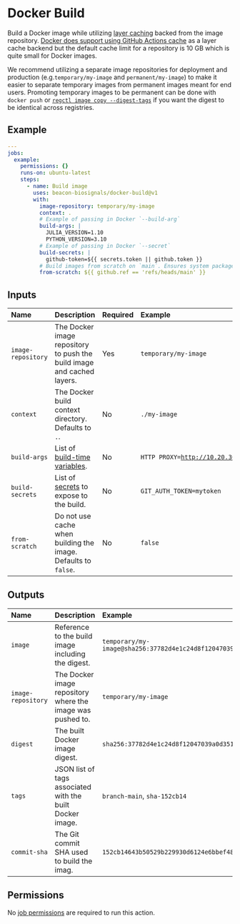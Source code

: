 # Docker Build

Build a Docker image while utilizing [layer caching](https://docs.docker.com/build/cache/)
backed from the image repository. [Docker does support using GitHub Actions cache](https://docs.docker.com/build/cache/backends/gha/)
as a layer cache backend but the default cache limit for a repository is 10 GB which is
quite small for Docker images.

We recommend utilizing a separate image repositories for deployment and production (e.g.`temporary/my-image` and `permanent/my-image`) to make it easier to separate temporary images from permanent images meant for end users. Promoting temporary images to be permanent can be done with `docker push` or [`regctl image copy --digest-tags`](https://github.com/regclient/regclient/blob/main/docs/regctl.md#registry-commands) if you want the digest to be identical across registries.

## Example

```yaml
---
jobs:
  example:
    permissions: {}
    runs-on: ubuntu-latest
    steps:
      - name: Build image
        uses: beacon-biosignals/docker-build@v1
        with:
          image-repository: temporary/my-image
          context: .
          # Example of passing in Docker `--build-arg`
          build-args: |
            JULIA_VERSION=1.10
            PYTHON_VERSION=3.10
          # Example of passing in Docker `--secret`
          build-secrets: |
            github-token=${{ secrets.token || github.token }}
          # Build images from scratch on `main`. Ensures system packages have latest security fixes.
          from-scratch: ${{ github.ref == 'refs/heads/main' }}
```

## Inputs

| Name                 | Description | Required | Example |
|:---------------------|:------------|:---------|:--------|
| `image-repository`   | The Docker image repository to push the build image and cached layers. | Yes | `temporary/my-image` |
| `context`            | The Docker build context directory. Defaults to `.`. | No | `./my-image` |
| `build-args`         | List of [build-time variables](https://docs.docker.com/reference/cli/docker/buildx/build/#build-arg). | No | <pre><code>HTTP_PROXY=http://10.20.30.2:1234&#10;FTP_PROXY=http://40.50.60.5:4567</code></pre> |
| `build-secrets`      | List of [secrets](https://docs.docker.com/engine/reference/commandline/buildx_build/#secret) to expose to the build. | No | `GIT_AUTH_TOKEN=mytoken` |
| `from-scratch`       | Do not use cache when building the image. Defaults to `false`. | No | `false` |

## Outputs

| Name               | Description | Example |
|:-------------------|:------------|:--------|
| `image`            | Reference to the build image including the digest. | `temporary/my-image@sha256:37782d4e1c24d8f12047039a0d3512d1b6059e306a80d5b66a1d9ff60247a8cb` |
| `image-repository` | The Docker image repository where the image was pushed to. | `temporary/my-image` |
| `digest`           | The built Docker image digest. | `sha256:37782d4e1c24d8f12047039a0d3512d1b6059e306a80d5b66a1d9ff60247a8cb` |
| `tags`             | JSON list of tags associated with the built Docker image. | `branch-main`, `sha-152cb14` |
| `commit-sha`       | The Git commit SHA used to build the imag. | `152cb14643b50529b229930d6124e6bbef48668d` |

## Permissions

No [job permissions](https://docs.github.com/en/actions/using-jobs/assigning-permissions-to-jobs) are required to run this action.
